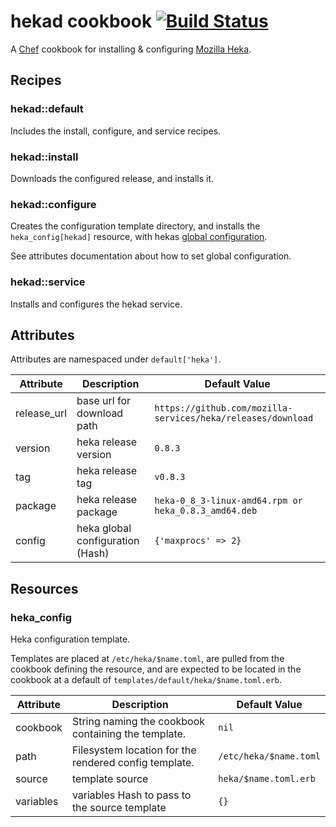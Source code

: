 # hekad cookbook [![Build Status](https://travis-ci.org/nathwill/chef-hekad.svg?branch=master)](https://travis-ci.org/nathwill/chef-hekad)

A [Chef][chef] cookbook for installing & configuring [Mozilla Heka][docs].

## Recipes

### hekad::default

Includes the install, configure, and service recipes.

### hekad::install

Downloads the configured release, and installs it.

### hekad::configure

Creates the configuration template directory, and installs the
`heka_config[hekad]` resource, with hekas [global configuration][gc].

See attributes documentation about how to set global configuration.

### hekad::service

Installs and configures the hekad service.

## Attributes

Attributes are namespaced under `default['heka']`.

<table>
  <thead>
    <tr>
      <th>Attribute</th>
      <th>Description</th>
      <th>Default Value</th>
    </tr>
  </thead>
  <tbody>
    <tr>
      <td>release_url</td>
      <td>
        base url for download path
      </td>
      <td><code>https://github.com/mozilla-services/heka/releases/download</code></td>
    </tr>
    <tr>
      <td>version</td>
      <td>
        heka release version
      </td>
      <td><code>0.8.3</code></td>
    </tr>
    <tr>
      <td>tag</td>
      <td>
        heka release tag
      </td>
      <td><code>v0.8.3</code></td>
    </tr>
    <tr>
      <td>package</td>
      <td>
        heka release package
      </td>
      <td><code>heka-0_8_3-linux-amd64.rpm or heka_0.8.3_amd64.deb</code></td>
    </tr>
    <tr>
      <td>config</td>
      <td>
        heka global configuration (Hash)
      </td>
      <td><code>{'maxprocs' => 2}</code></td>
    </tr>
  </tbody>
</table>

## Resources

### heka_config

Heka configuration template.

Templates are placed at `/etc/heka/$name.toml`, are pulled from the cookbook
defining the resource, and are expected to be located in the cookbook at
a default of `templates/default/heka/$name.toml.erb`.

<table>
  <thead>
    <tr>
      <th>Attribute</th>
      <th>Description</th>
      <th>Default Value</th>
    </tr>
  </thead>
  <tbody>
    <tr>
      <td>cookbook</td>
      <td>
        String naming the cookbook containing the template.
      </td>
      <td><code>nil</code></td>
    </tr>
    <tr>
      <td>path</td>
      <td>
        Filesystem location for the rendered config template.
      </td>
      <td><code>/etc/heka/$name.toml</code></td>
    </tr>
    <tr>
      <td>source</td>
      <td>
        template source
      </td>
      <td><code>heka/$name.toml.erb</code></td>
    </tr>
    <tr>
      <td>variables</td>
      <td>
        variables Hash to pass to the source template
      </td>
      <td><code>{}</code></td>
    </tr>
  </tbody>
</table>

[chef]: https://www.chef.io/
[docs]: http://hekad.readthedocs.org/
[gc]: http://hekad.readthedocs.org/en/latest/config/index.html#global-configuration-options
